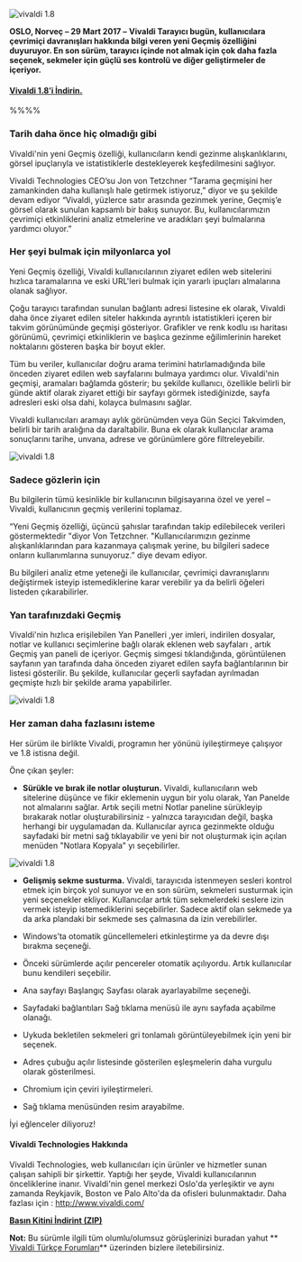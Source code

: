 ![vivaldi 1.8](http://res.cloudinary.com/vivaldi/image/upload/v1490359073/1.8-1_r26dfi.jpg#full-width)

**OSLO, Norveç – 29 Mart 2017 –**
**Vivaldi Tarayıcı bugün, kullanıcılara çevrimiçi davranışları hakkında bilgi veren yeni Geçmiş özelliğini duyuruyor. En son sürüm, tarayıcı içinde not almak için çok daha fazla seçenek, sekmeler için güçlü ses kontrolü ve diğer geliştirmeler de içeriyor.**

#### [Vivaldi 1.8’i İndirin.](https://vivaldi.com/)

%%%%

### Tarih daha önce hiç olmadığı gibi

Vivaldi'nin yeni Geçmiş özelliği, kullanıcıların kendi gezinme alışkanlıklarını, görsel ipuçlarıyla ve istatistiklerle destekleyerek keşfedilmesini sağlıyor.

Vivaldi Technologies CEO’su Jon von Tetzchner  “Tarama geçmişini her zamankinden daha kullanışlı hale getirmek istiyoruz,” diyor ve şu şekilde devam ediyor “Vivaldi, yüzlerce satır arasında gezinmek yerine, Geçmiş’e görsel olarak sunulan kapsamlı bir bakış sunuyor. Bu, kullanıcılarımızın çevrimiçi etkinliklerini analiz etmelerine ve aradıkları şeyi bulmalarına yardımcı oluyor.”

### Her şeyi bulmak için milyonlarca yol

Yeni Geçmiş özelliği, Vivaldi kullanıcılarının ziyaret edilen web sitelerini hızlıca taramalarına ve eski URL'leri bulmak için yararlı ipuçları almalarına olanak sağlıyor.

Çoğu tarayıcı tarafından sunulan bağlantı adresi listesine ek olarak, Vivaldi daha önce ziyaret edilen siteler hakkında ayrıntılı istatistikleri içeren bir takvim görünümünde geçmişi gösteriyor. Grafikler ve renk kodlu ısı haritası görünümü, çevrimiçi etkinliklerin ve başlıca gezinme eğilimlerinin hareket noktalarını gösteren başka bir boyut ekler.

Tüm bu veriler, kullanıcılar doğru arama terimini hatırlamadığında bile önceden ziyaret edilen web sayfalarını bulmaya yardımcı olur. Vivaldi'nin geçmişi, aramaları bağlamda gösterir; bu şekilde kullanıcı, özellikle  belirli bir günde aktif olarak ziyaret ettiği bir sayfayı görmek istediğinizde, sayfa adresleri eski olsa dahi, kolayca bulmasını sağlar.

Vivaldi kullanıcıları aramayı aylık görünümden veya Gün Seçici Takvimden, belirli bir tarih aralığına da daraltabilir. Buna ek olarak kullanıcılar arama sonuçlarını tarihe, unvana, adrese ve görünümlere göre filtreleyebilir.


![vivaldi 1.8](http://res.cloudinary.com/vivaldi/image/upload/v1490359073/1.8-2_cx67nk.jpg#full-width)

### Sadece gözlerin için

Bu bilgilerin tümü kesinlikle bir kullanıcının bilgisayarına özel ve yerel – Vivaldi, kullanıcının geçmiş verilerini toplamaz.

“Yeni Geçmiş özelliği, üçüncü şahıslar tarafından takip edilebilecek verileri göstermektedir "diyor Von Tetzchner. "Kullanıcılarımızın gezinme alışkanlıklarından para kazanmaya çalışmak yerine, bu bilgileri sadece onların kullanımlarına sunuyoruz.” diye devam ediyor.

Bu bilgileri analiz etme yeteneği ile kullanıcılar, çevrimiçi davranışlarını değiştirmek isteyip istemediklerine karar verebilir ya da belirli öğeleri listeden çıkarabilirler.

### Yan tarafınızdaki Geçmiş

Vivaldi'nin hızlıca erişilebilen Yan Panelleri ,yer imleri, indirilen dosyalar, notlar ve kullanıcı seçimlerine bağlı olarak eklenen web sayfaları , artık Geçmiş yan paneli de içeriyor. Geçmiş simgesi tıklandığında,  görüntülenen sayfanın yan tarafında daha önceden ziyaret edilen sayfa bağlantılarının bir listesi gösterilir. Bu şekilde, kullanıcılar geçerli sayfadan ayrılmadan geçmişte hızlı bir şekilde arama yapabilirler.

![vivaldi 1.8](http://res.cloudinary.com/vivaldi/image/upload/v1490359072/1.8-3_v3u9gs.jpg#full-width)

### Her zaman daha fazlasını isteme
Her sürüm ile birlikte Vivaldi, programın her yönünü iyileştirmeye çalışıyor ve 1.8 istisna değil.

Öne çıkan şeyler:

* **Sürükle ve bırak ile notlar oluşturun.** Vivaldi, kullanıcıların web sitelerine düşünce ve fikir eklemenin uygun bir yolu olarak, Yan Panelde not almalarını sağlar. Artık seçili metni Notlar paneline sürükleyip bırakarak notlar oluşturabilirsiniz - yalnızca tarayıcıdan değil, başka herhangi bir uygulamadan da. Kullanıcılar ayrıca gezinmekte olduğu sayfadaki bir metni sağ tıklayabilir ve yeni bir not oluşturmak için açılan menüden "Notlara Kopyala" yı seçebilirler.

![vivaldi 1.8](http://res.cloudinary.com/vivaldi/image/upload/v1490359073/1.8-4_fxjqsv.jpg#full-width)

* **Gelişmiş sekme susturma.** Vivaldi, tarayıcıda istenmeyen sesleri kontrol etmek için birçok yol sunuyor ve en son sürüm, sekmeleri susturmak için yeni seçenekler ekliyor. Kullanıcılar artık tüm sekmelerdeki seslere izin vermek isteyip istemediklerini seçebilirler. Sadece aktif olan sekmede ya da arka plandaki bir sekmede ses çalmasına da izin verebilirler.

* Windows’ta otomatik güncellemeleri etkinleştirme ya da devre dışı bırakma seçeneği.

* Önceki sürümlerde açılır pencereler otomatik açılıyordu. Artık kullanıcılar bunu kendileri seçebilir.

* Ana sayfayı Başlangıç Sayfası olarak ayarlayabilme seçeneği.

* Sayfadaki bağlantıları Sağ tıklama menüsü ile aynı sayfada açabilme olanağı.

* Uykuda bekletilen sekmeleri gri tonlamalı görüntüleyebilmek için yeni bir seçenek.

* Adres çubuğu açılır listesinde gösterilen eşleşmelerin daha vurgulu olarak gösterilmesi.

* Chromium için çeviri iyileştirmeleri.

* Sağ tıklama menüsünden resim arayabilme.


İyi eğlenceler diliyoruz!

#### Vivaldi Technologies Hakkında
Vivaldi Technologies, web kullanıcıları için ürünler ve hizmetler sunan çalışan sahipli bir şirkettir. Yaptığı her şeyde, Vivaldi kullanıcılarının önceliklerine inanır. Vivaldi'nin genel merkezi Oslo'da yerleşiktir ve aynı zamanda Reykjavik, Boston ve Palo Alto'da da ofisleri bulunmaktadır. Daha fazlası için : http://www.vivaldi.com/

**[Basın Kitini İndirint (ZIP)](https://cl.ly/1x2z2v2H1S3D/download/vivaldi_press_kit_1.7.zip)**


**Not:** Bu sürümle ilgili tüm olumlu/olumsuz görüşlerinizi buradan yahut ** [Vivaldi Türkçe Forumları](https://vivaldi.net/forum/turkish)** üzerinden bizlere iletebilirsiniz.
